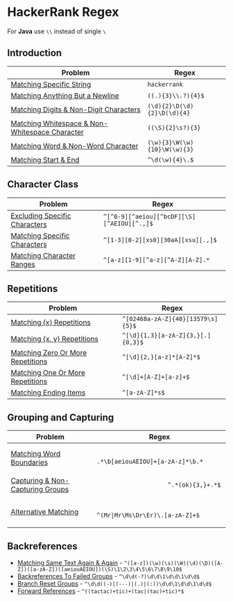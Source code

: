 # HackerRank Regex
For **Java** use `\\` instead of single `\`
 
## Introduction
| Problem | Regex |
| ------- | ----- |
| [Matching Specific String](https://www.hackerrank.com/challenges/matching-specific-string/problem) | `hackerrank` |
| [Matching Anything But a Newline](https://www.hackerrank.com/challenges/matching-anything-but-new-line/problem) | `((.){3}\\.?){4}$` |
| [Matching Digits & Non-Digit Characters](https://www.hackerrank.com/challenges/matching-digits-non-digit-character/problem) | `(\d){2}\D(\d){2}\D(\d){4}` |
| [Matching Whitespace & Non-Whitespace Character](https://www.hackerrank.com/challenges/matching-whitespace-non-whitespace-character/problem) | `((\S){2}\s?){3}` |
| [Matching Word & Non-Word Character](https://www.hackerrank.com/challenges/matching-word-non-word/problem) | `(\w){3}\W(\w){10}\W(\w){3}` |
| [Matching Start & End](https://www.hackerrank.com/challenges/matching-start-end/problem) | `^\d(\w){4}\.$` |

## Character Class
| Problem | Regex |
| ------- | ----- |
| [Excluding Specific Characters](https://www.hackerrank.com/challenges/excluding-specific-characters/problem) | `^[^0-9][^aeiou][^bcDF][\S][^AEIOU][^.,]$` |
| [Matching Specific Characters](https://www.hackerrank.com/challenges/matching-specific-characters/problem) | `^[1-3][0-2][xs0][30aA][xsu][.,]$` |
| [Matching Character Ranges](https://www.hackerrank.com/challenges/matching-range-of-characters/problem) | `^[a-z][1-9][^a-z][^A-Z][A-Z].*` |

## Repetitions
| Problem | Regex |
| ------- | ----- |
| [Matching {x} Repetitions](https://www.hackerrank.com/challenges/matching-x-repetitions/problem) | `^[02468a-zA-Z]{40}[13579\s]{5}$` |
| [Matching {x, y} Repetitions](https://www.hackerrank.com/challenges/matching-x-y-repetitions/problem) | `^[\d]{1,3}[a-zA-Z]{3,}[.]{0,3}$` |
| [Matching Zero Or More Repetitions](https://www.hackerrank.com/challenges/matching-zero-or-more-repetitions/problem) | `^[\d]{2,}[a-z]*[A-Z]*$` |
| [Matching One Or More Repetitions](https://www.hackerrank.com/challenges/matching-one-or-more-repititions/problem) | `^[\d]+[A-Z]+[a-z]+$` |
| [Matching Ending Items](https://www.hackerrank.com/challenges/matching-ending-items/problem) | `^[a-zA-Z]*s$` |

## Grouping and Capturing

<table>
    <thead>
        <tr>
            <th>Problem</th>
            <th>Regex</th>
        </tr>
    </thead>
    <tbody>
        <tr>
            <td>
                <a href="https://www.hackerrank.com/challenges/matching-word-boundaries/problem">
                    Matching Word Boundaries
                </a>
            </td>
            <td>
                <code>
                    .*\b[aeiouAEIOU]+[a-zA-z]*\b.*
                </code>
            </td>
        </tr>
        <tr>
            <td>
                <a href="https://www.hackerrank.com/challenges/capturing-non-capturing-groups/problem">
                    Capturing & Non-Capturing Groups
                </a>
            </td>
            <td>
                <code>
                    ^.*(ok){3,}+.*$
                </code>
            </td>
        </tr>
        <tr>
            <td>
                <a href="https://www.hackerrank.com/challenges/alternative-matching/problem">
                    Alternative Matching
                </a>
            </td>
            <td>
                <code>
                    ^(Mr|Mr\Ms\Dr\Er)\.[a-zA-Z]+$
                </code>
            </td>
        </tr>
    </tbody>
</table>

## Backreferences
- [Matching Same Text Again & Again](https://www.hackerrank.com/challenges/matching-same-text-again-again/problem) - `^([a-z])(\w)(\s)(\W)(\d)(\D)([A-Z])([a-zA-Z])([aeiouAEIOU])(\S)\1\2\3\4\5\6\7\8\9\10$`
- [Backreferences To Failed Groups](https://www.hackerrank.com/challenges/backreferences-to-failed-groups/problem) - `^\d\d(-?)\d\d\1\d\d\1\d\d$`
- [Branch Reset Groups](https://www.hackerrank.com/challenges/branch-reset-groups/problem) - `^\d\d((-)|(---)|(.)|(:))\d\d\1\d\d\1\d\d$`
- [Forward References](https://www.hackerrank.com/challenges/forward-references/problem) - `^((tactac)+tic)+(tac|(tac)+tic)*$`